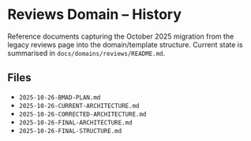 # Reviews Domain – History

Reference documents capturing the October 2025 migration from the legacy reviews page into the domain/template structure. Current state is summarised in `docs/domains/reviews/README.md`.

## Files
- `2025-10-26-BMAD-PLAN.md`
- `2025-10-26-CURRENT-ARCHITECTURE.md`
- `2025-10-26-CORRECTED-ARCHITECTURE.md`
- `2025-10-26-FINAL-ARCHITECTURE.md`
- `2025-10-26-FINAL-STRUCTURE.md`
